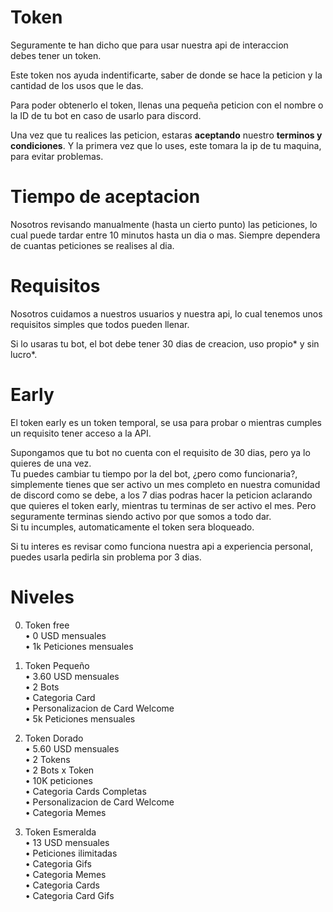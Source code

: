 # Token

Seguramente te han dicho que para usar nuestra api de interaccion <br>
debes tener un token.

Este token nos ayuda indentificarte, saber de donde se hace la peticion y la cantidad de los usos que le das.

Para poder obtenerlo el token, llenas una pequeña peticion con el nombre o la ID de tu bot en caso de usarlo para discord.

Una vez que tu realices las peticion, estaras **aceptando** nuestro **terminos y condiciones**. Y la primera vez que lo uses, este tomara la ip de tu maquina, para evitar problemas.

# Tiempo de aceptacion

Nosotros revisando manualmente (hasta un cierto punto) las peticiones, lo cual puede tardar entre 10 minutos hasta un dia o mas. Siempre dependera de cuantas peticiones se realises al dia.

# Requisitos

Nosotros cuidamos a nuestros usuarios y nuestra api, lo cual tenemos unos requisitos simples que todos pueden llenar.

Si lo usaras tu bot, el bot debe tener 30 dias de creacion, uso propio* y sin lucro*.

# Early

El token early es un token temporal, se usa para probar o mientras cumples un requisito tener acceso a la API.

Supongamos que tu bot no cuenta con el requisito de 30 dias, pero ya lo quieres de una vez.<br>
Tu puedes cambiar tu tiempo por la del bot, ¿pero como funcionaria?, simplemente tienes que ser activo un mes completo en nuestra comunidad de discord como se debe, a los 7 dias podras hacer la peticion aclarando que quieres el token early, mientras tu terminas de ser activo el mes. Pero seguramente terminas siendo activo por que somos a todo dar. <br>
Si tu incumples, automaticamente el token sera bloqueado.

Si tu interes es revisar como funciona nuestra api a experiencia personal, puedes usarla pedirla sin problema por 3 dias.

# Niveles


0. Token free <br>
• 0 USD mensuales<br>
• 1k Peticiones mensuales<br>

1. Token Pequeño <br>
• 3.60 USD mensuales<br>
• 2 Bots<br>
• Categoria Card<br>
• Personalizacion de Card Welcome<br>
• 5k Peticiones mensuales<br>

2. Token Dorado<br>
• 5.60 USD mensuales<br>
• 2 Tokens<br>
• 2 Bots x Token<br>
• 10K peticiones<br>
• Categoria Cards Completas<br>
• Personalizacion de Card Welcome<br>
• Categoria Memes<br>

3. Token Esmeralda<br>
• 13 USD mensuales<br>
• Peticiones ilimitadas<br>
• Categoria Gifs<br>
• Categoria Memes<br>
• Categoria Cards <br>
• Categoria Card Gifs<br>